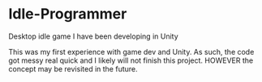 # Idle-Programmer

Desktop idle game I have been developing in Unity

This was my first experience with game dev and Unity. As such, the code got messy real quick and I likely will not finish this project. HOWEVER the concept may be revisited in the future.
